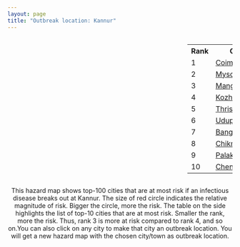 ```yaml
---
layout: page
title: "Outbreak location: Kannur"
---
```

<div style="width: 100%; overflow: auto;">
<div style="width: 75%; float: left;">
<div id="mapid">
<script src="https://buda-magenta.github.io/hazard_map/load_map.js"></script>

<script>
var marker_outbreak = L.marker([11.876225, 75.373804],{"autoPan": true}).addTo(map); marker_outbreak.bindTooltip("Kannur").openTooltip();

var circle_1 = L.circle([11.001812, 76.962843], {"pane": "markerPane", "color": "red", "fill": true, "fillOpacity": 0.2, "fillRule": "evenodd", "lineCap": "round", "lineJoin": "round", "opacity": 1.0, "radius": 102533, "stroke": true, "weight": 3}).addTo(map);
circle_1.bindTooltip("Coimbatore<br>rank: 1<br>hazard index: 0.102533")
circle_1.bindPopup('<a href="https://buda-magenta.github.io/hazard_map/Coimbatore">Coimbatore</a>')

var circle_2 = L.circle([12.305183, 76.655361], {"pane": "markerPane", "color": "red", "fill": true, "fillOpacity": 0.2, "fillRule": "evenodd", "lineCap": "round", "lineJoin": "round", "opacity": 1.0, "radius": 85725, "stroke": true, "weight": 3}).addTo(map);
circle_2.bindTooltip("Mysore<br>rank: 2<br>hazard index: 0.085725")
circle_2.bindPopup('<a href="https://buda-magenta.github.io/hazard_map/Mysore">Mysore</a>')

var circle_3 = L.circle([12.869810, 74.843008], {"pane": "markerPane", "color": "red", "fill": true, "fillOpacity": 0.2, "fillRule": "evenodd", "lineCap": "round", "lineJoin": "round", "opacity": 1.0, "radius": 46829, "stroke": true, "weight": 3}).addTo(map);
circle_3.bindTooltip("Mangalore<br>rank: 3<br>hazard index: 0.046829")
circle_3.bindPopup('<a href="https://buda-magenta.github.io/hazard_map/Mangalore">Mangalore</a>')

var circle_4 = L.circle([11.258608, 75.778874], {"pane": "markerPane", "color": "red", "fill": true, "fillOpacity": 0.2, "fillRule": "evenodd", "lineCap": "round", "lineJoin": "round", "opacity": 1.0, "radius": 41739, "stroke": true, "weight": 3}).addTo(map);
circle_4.bindTooltip("Kozhikode<br>rank: 4<br>hazard index: 0.041740")
circle_4.bindPopup('<a href="https://buda-magenta.github.io/hazard_map/Kozhikode">Kozhikode</a>')

var circle_5 = L.circle([10.525626, 76.213254], {"pane": "markerPane", "color": "red", "fill": true, "fillOpacity": 0.2, "fillRule": "evenodd", "lineCap": "round", "lineJoin": "round", "opacity": 1.0, "radius": 30485, "stroke": true, "weight": 3}).addTo(map);
circle_5.bindTooltip("Thrissur<br>rank: 5<br>hazard index: 0.030486")
circle_5.bindPopup('<a href="https://buda-magenta.github.io/hazard_map/Thrissur">Thrissur</a>')

var circle_6 = L.circle([13.341917, 74.747323], {"pane": "markerPane", "color": "red", "fill": true, "fillOpacity": 0.2, "fillRule": "evenodd", "lineCap": "round", "lineJoin": "round", "opacity": 1.0, "radius": 26527, "stroke": true, "weight": 3}).addTo(map);
circle_6.bindTooltip("Udupi<br>rank: 6<br>hazard index: 0.026528")
circle_6.bindPopup('<a href="https://buda-magenta.github.io/hazard_map/Udupi">Udupi</a>')

var circle_7 = L.circle([12.979120, 77.591300], {"pane": "markerPane", "color": "red", "fill": true, "fillOpacity": 0.2, "fillRule": "evenodd", "lineCap": "round", "lineJoin": "round", "opacity": 1.0, "radius": 18745, "stroke": true, "weight": 3}).addTo(map);
circle_7.bindTooltip("Bangalore<br>rank: 7<br>hazard index: 0.018746")
circle_7.bindPopup('<a href="https://buda-magenta.github.io/hazard_map/Bangalore">Bangalore</a>')

var circle_8 = L.circle([13.318014, 75.773874], {"pane": "markerPane", "color": "red", "fill": true, "fillOpacity": 0.2, "fillRule": "evenodd", "lineCap": "round", "lineJoin": "round", "opacity": 1.0, "radius": 12455, "stroke": true, "weight": 3}).addTo(map);
circle_8.bindTooltip("Chikmagalur<br>rank: 8<br>hazard index: 0.012455")
circle_8.bindPopup('<a href="https://buda-magenta.github.io/hazard_map/Chikmagalur">Chikmagalur</a>')

var circle_9 = L.circle([10.787898, 76.474087], {"pane": "markerPane", "color": "red", "fill": true, "fillOpacity": 0.2, "fillRule": "evenodd", "lineCap": "round", "lineJoin": "round", "opacity": 1.0, "radius": 10023, "stroke": true, "weight": 3}).addTo(map);
circle_9.bindTooltip("Palakkad<br>rank: 9<br>hazard index: 0.010023")
circle_9.bindPopup('<a href="https://buda-magenta.github.io/hazard_map/Palakkad">Palakkad</a>')

var circle_10 = L.circle([13.083694, 80.270186], {"pane": "markerPane", "color": "red", "fill": true, "fillOpacity": 0.2, "fillRule": "evenodd", "lineCap": "round", "lineJoin": "round", "opacity": 1.0, "radius": 4381, "stroke": true, "weight": 3}).addTo(map);
circle_10.bindTooltip("Chennai<br>rank: 10<br>hazard index: 0.004382")
circle_10.bindPopup('<a href="https://buda-magenta.github.io/hazard_map/Chennai">Chennai</a>')

var circle_11 = L.circle([9.926115, 78.114098], {"pane": "markerPane", "color": "red", "fill": true, "fillOpacity": 0.2, "fillRule": "evenodd", "lineCap": "round", "lineJoin": "round", "opacity": 1.0, "radius": 4278, "stroke": true, "weight": 3}).addTo(map);
circle_11.bindTooltip("Madurai<br>rank: 11<br>hazard index: 0.004279")
circle_11.bindPopup('<a href="https://buda-magenta.github.io/hazard_map/Madurai">Madurai</a>')

var circle_12 = L.circle([13.007082, 76.099270], {"pane": "markerPane", "color": "red", "fill": true, "fillOpacity": 0.2, "fillRule": "evenodd", "lineCap": "round", "lineJoin": "round", "opacity": 1.0, "radius": 3472, "stroke": true, "weight": 3}).addTo(map);
circle_12.bindTooltip("Hassan<br>rank: 12<br>hazard index: 0.003473")
circle_12.bindPopup('<a href="https://buda-magenta.github.io/hazard_map/Hassan">Hassan</a>')

var circle_13 = L.circle([12.523889, 76.896196], {"pane": "markerPane", "color": "red", "fill": true, "fillOpacity": 0.2, "fillRule": "evenodd", "lineCap": "round", "lineJoin": "round", "opacity": 1.0, "radius": 3420, "stroke": true, "weight": 3}).addTo(map);
circle_13.bindTooltip("Mandya<br>rank: 13<br>hazard index: 0.003420")
circle_13.bindPopup('<a href="https://buda-magenta.github.io/hazard_map/Mandya">Mandya</a>')

var circle_14 = L.circle([10.804973, 78.687030], {"pane": "markerPane", "color": "red", "fill": true, "fillOpacity": 0.2, "fillRule": "evenodd", "lineCap": "round", "lineJoin": "round", "opacity": 1.0, "radius": 3035, "stroke": true, "weight": 3}).addTo(map);
circle_14.bindTooltip("Tiruchirappalli<br>rank: 14<br>hazard index: 0.003035")
circle_14.bindPopup('<a href="https://buda-magenta.github.io/hazard_map/Tiruchirappalli">Tiruchirappalli</a>')

var circle_15 = L.circle([15.398403, 73.812918], {"pane": "markerPane", "color": "red", "fill": true, "fillOpacity": 0.2, "fillRule": "evenodd", "lineCap": "round", "lineJoin": "round", "opacity": 1.0, "radius": 2448, "stroke": true, "weight": 3}).addTo(map);
circle_15.bindTooltip("Vasco Da Gama<br>rank: 15<br>hazard index: 0.002449")
circle_15.bindPopup('<a href="https://buda-magenta.github.io/hazard_map/Vasco_Da_Gama">Vasco Da Gama</a>')

var circle_16 = L.circle([8.576971, 77.050125], {"pane": "markerPane", "color": "red", "fill": true, "fillOpacity": 0.2, "fillRule": "evenodd", "lineCap": "round", "lineJoin": "round", "opacity": 1.0, "radius": 2194, "stroke": true, "weight": 3}).addTo(map);
circle_16.bindTooltip("Thiruvananthapuram<br>rank: 16<br>hazard index: 0.002194")
circle_16.bindPopup('<a href="https://buda-magenta.github.io/hazard_map/Thiruvananthapuram">Thiruvananthapuram</a>')

var circle_17 = L.circle([19.075990, 72.877393], {"pane": "markerPane", "color": "red", "fill": true, "fillOpacity": 0.2, "fillRule": "evenodd", "lineCap": "round", "lineJoin": "round", "opacity": 1.0, "radius": 1970, "stroke": true, "weight": 3}).addTo(map);
circle_17.bindTooltip("Mumbai<br>rank: 17<br>hazard index: 0.001971")
circle_17.bindPopup('<a href="https://buda-magenta.github.io/hazard_map/Mumbai">Mumbai</a>')

var circle_18 = L.circle([11.101781, 77.345192], {"pane": "markerPane", "color": "red", "fill": true, "fillOpacity": 0.2, "fillRule": "evenodd", "lineCap": "round", "lineJoin": "round", "opacity": 1.0, "radius": 1682, "stroke": true, "weight": 3}).addTo(map);
circle_18.bindTooltip("Tiruppur<br>rank: 18<br>hazard index: 0.001682")
circle_18.bindPopup('<a href="https://buda-magenta.github.io/hazard_map/Tiruppur">Tiruppur</a>')

var circle_19 = L.circle([8.887951, 76.595501], {"pane": "markerPane", "color": "red", "fill": true, "fillOpacity": 0.2, "fillRule": "evenodd", "lineCap": "round", "lineJoin": "round", "opacity": 1.0, "radius": 1561, "stroke": true, "weight": 3}).addTo(map);
circle_19.bindTooltip("Kollam<br>rank: 19<br>hazard index: 0.001562")
circle_19.bindPopup('<a href="https://buda-magenta.github.io/hazard_map/Kollam">Kollam</a>')

var circle_20 = L.circle([13.932609, 75.574978], {"pane": "markerPane", "color": "red", "fill": true, "fillOpacity": 0.2, "fillRule": "evenodd", "lineCap": "round", "lineJoin": "round", "opacity": 1.0, "radius": 1374, "stroke": true, "weight": 3}).addTo(map);
circle_20.bindTooltip("Shimoga<br>rank: 20<br>hazard index: 0.001374")
circle_20.bindPopup('<a href="https://buda-magenta.github.io/hazard_map/Shimoga">Shimoga</a>')

var circle_21 = L.circle([9.500665, 76.412414], {"pane": "markerPane", "color": "red", "fill": true, "fillOpacity": 0.2, "fillRule": "evenodd", "lineCap": "round", "lineJoin": "round", "opacity": 1.0, "radius": 1207, "stroke": true, "weight": 3}).addTo(map);
circle_21.bindTooltip("Alappuzha<br>rank: 21<br>hazard index: 0.001207")
circle_21.bindPopup('<a href="https://buda-magenta.github.io/hazard_map/Alappuzha">Alappuzha</a>')

var circle_22 = L.circle([9.931308, 76.267414], {"pane": "markerPane", "color": "red", "fill": true, "fillOpacity": 0.2, "fillRule": "evenodd", "lineCap": "round", "lineJoin": "round", "opacity": 1.0, "radius": 1136, "stroke": true, "weight": 3}).addTo(map);
circle_22.bindTooltip("Kochi<br>rank: 22<br>hazard index: 0.001136")
circle_22.bindPopup('<a href="https://buda-magenta.github.io/hazard_map/Kochi">Kochi</a>')

var circle_23 = L.circle([11.664300, 78.146000], {"pane": "markerPane", "color": "red", "fill": true, "fillOpacity": 0.2, "fillRule": "evenodd", "lineCap": "round", "lineJoin": "round", "opacity": 1.0, "radius": 1110, "stroke": true, "weight": 3}).addTo(map);
circle_23.bindTooltip("Salem<br>rank: 23<br>hazard index: 0.001111")
circle_23.bindPopup('<a href="https://buda-magenta.github.io/hazard_map/Salem">Salem</a>')

var circle_24 = L.circle([14.466127, 75.920636], {"pane": "markerPane", "color": "red", "fill": true, "fillOpacity": 0.2, "fillRule": "evenodd", "lineCap": "round", "lineJoin": "round", "opacity": 1.0, "radius": 793, "stroke": true, "weight": 3}).addTo(map);
circle_24.bindTooltip("Davanagere<br>rank: 24<br>hazard index: 0.000794")
circle_24.bindPopup('<a href="https://buda-magenta.github.io/hazard_map/Davanagere">Davanagere</a>')

var circle_25 = L.circle([17.388786, 78.461065], {"pane": "markerPane", "color": "red", "fill": true, "fillOpacity": 0.2, "fillRule": "evenodd", "lineCap": "round", "lineJoin": "round", "opacity": 1.0, "radius": 783, "stroke": true, "weight": 3}).addTo(map);
circle_25.bindTooltip("Hyderabad<br>rank: 25<br>hazard index: 0.000783")
circle_25.bindPopup('<a href="https://buda-magenta.github.io/hazard_map/Hyderabad">Hyderabad</a>')

var circle_26 = L.circle([20.166670, 79.172114], {"pane": "markerPane", "color": "red", "fill": true, "fillOpacity": 0.2, "fillRule": "evenodd", "lineCap": "round", "lineJoin": "round", "opacity": 1.0, "radius": 642, "stroke": true, "weight": 3}).addTo(map);
circle_26.bindTooltip("Bhadravati<br>rank: 26<br>hazard index: 0.000643")
circle_26.bindPopup('<a href="https://buda-magenta.github.io/hazard_map/Bhadravati">Bhadravati</a>')

var circle_27 = L.circle([28.651718, 77.221939], {"pane": "markerPane", "color": "red", "fill": true, "fillOpacity": 0.2, "fillRule": "evenodd", "lineCap": "round", "lineJoin": "round", "opacity": 1.0, "radius": 580, "stroke": true, "weight": 3}).addTo(map);
circle_27.bindTooltip("Delhi<br>rank: 27<br>hazard index: 0.000581")
circle_27.bindPopup('<a href="https://buda-magenta.github.io/hazard_map/Delhi">Delhi</a>')

var circle_28 = L.circle([15.351838, 75.137985], {"pane": "markerPane", "color": "red", "fill": true, "fillOpacity": 0.2, "fillRule": "evenodd", "lineCap": "round", "lineJoin": "round", "opacity": 1.0, "radius": 578, "stroke": true, "weight": 3}).addTo(map);
circle_28.bindTooltip("Hubli<br>rank: 28<br>hazard index: 0.000579")
circle_28.bindPopup('<a href="https://buda-magenta.github.io/hazard_map/Hubli">Hubli</a>')

var circle_29 = L.circle([11.369204, 77.676627], {"pane": "markerPane", "color": "red", "fill": true, "fillOpacity": 0.2, "fillRule": "evenodd", "lineCap": "round", "lineJoin": "round", "opacity": 1.0, "radius": 539, "stroke": true, "weight": 3}).addTo(map);
circle_29.bindTooltip("Erode<br>rank: 29<br>hazard index: 0.000539")
circle_29.bindPopup('<a href="https://buda-magenta.github.io/hazard_map/Erode">Erode</a>')

var circle_30 = L.circle([15.426365, 75.630079], {"pane": "markerPane", "color": "red", "fill": true, "fillOpacity": 0.2, "fillRule": "evenodd", "lineCap": "round", "lineJoin": "round", "opacity": 1.0, "radius": 482, "stroke": true, "weight": 3}).addTo(map);
circle_30.bindTooltip("Gadag<br>rank: 30<br>hazard index: 0.000483")
circle_30.bindPopup('<a href="https://buda-magenta.github.io/hazard_map/Gadag">Gadag</a>')

var circle_31 = L.circle([13.340077, 77.100621], {"pane": "markerPane", "color": "red", "fill": true, "fillOpacity": 0.2, "fillRule": "evenodd", "lineCap": "round", "lineJoin": "round", "opacity": 1.0, "radius": 479, "stroke": true, "weight": 3}).addTo(map);
circle_31.bindTooltip("Tumkur<br>rank: 31<br>hazard index: 0.000479")
circle_31.bindPopup('<a href="https://buda-magenta.github.io/hazard_map/Tumkur">Tumkur</a>')

var circle_32 = L.circle([18.793568, 80.815939], {"pane": "markerPane", "color": "red", "fill": true, "fillOpacity": 0.2, "fillRule": "evenodd", "lineCap": "round", "lineJoin": "round", "opacity": 1.0, "radius": 446, "stroke": true, "weight": 3}).addTo(map);
circle_32.bindTooltip("Bijapur<br>rank: 32<br>hazard index: 0.000446")
circle_32.bindPopup('<a href="https://buda-magenta.github.io/hazard_map/Bijapur">Bijapur</a>')

var circle_33 = L.circle([10.786027, 79.138150], {"pane": "markerPane", "color": "red", "fill": true, "fillOpacity": 0.2, "fillRule": "evenodd", "lineCap": "round", "lineJoin": "round", "opacity": 1.0, "radius": 429, "stroke": true, "weight": 3}).addTo(map);
circle_33.bindTooltip("Thanjavur<br>rank: 33<br>hazard index: 0.000430")
circle_33.bindPopup('<a href="https://buda-magenta.github.io/hazard_map/Thanjavur">Thanjavur</a>')

var circle_34 = L.circle([10.330330, 78.067398], {"pane": "markerPane", "color": "red", "fill": true, "fillOpacity": 0.2, "fillRule": "evenodd", "lineCap": "round", "lineJoin": "round", "opacity": 1.0, "radius": 370, "stroke": true, "weight": 3}).addTo(map);
circle_34.bindTooltip("Dindigul<br>rank: 34<br>hazard index: 0.000370")
circle_34.bindPopup('<a href="https://buda-magenta.github.io/hazard_map/Dindigul">Dindigul</a>')

var circle_35 = L.circle([16.185317, 75.696792], {"pane": "markerPane", "color": "red", "fill": true, "fillOpacity": 0.2, "fillRule": "evenodd", "lineCap": "round", "lineJoin": "round", "opacity": 1.0, "radius": 313, "stroke": true, "weight": 3}).addTo(map);
circle_35.bindTooltip("Bagalkot<br>rank: 35<br>hazard index: 0.000313")
circle_35.bindPopup('<a href="https://buda-magenta.github.io/hazard_map/Bagalkot">Bagalkot</a>')

var circle_36 = L.circle([8.701220, 77.579269], {"pane": "markerPane", "color": "red", "fill": true, "fillOpacity": 0.2, "fillRule": "evenodd", "lineCap": "round", "lineJoin": "round", "opacity": 1.0, "radius": 273, "stroke": true, "weight": 3}).addTo(map);
circle_36.bindTooltip("Tirunelveli<br>rank: 36<br>hazard index: 0.000274")
circle_36.bindPopup('<a href="https://buda-magenta.github.io/hazard_map/Tirunelveli">Tirunelveli</a>')

var circle_37 = L.circle([17.849907, 75.276320], {"pane": "markerPane", "color": "red", "fill": true, "fillOpacity": 0.2, "fillRule": "evenodd", "lineCap": "round", "lineJoin": "round", "opacity": 1.0, "radius": 258, "stroke": true, "weight": 3}).addTo(map);
circle_37.bindTooltip("Solapur<br>rank: 37<br>hazard index: 0.000258")
circle_37.bindPopup('<a href="https://buda-magenta.github.io/hazard_map/Solapur">Solapur</a>')

var circle_38 = L.circle([12.955100, 78.269900], {"pane": "markerPane", "color": "red", "fill": true, "fillOpacity": 0.2, "fillRule": "evenodd", "lineCap": "round", "lineJoin": "round", "opacity": 1.0, "radius": 238, "stroke": true, "weight": 3}).addTo(map);
circle_38.bindTooltip("Robertson Pet<br>rank: 38<br>hazard index: 0.000238")
circle_38.bindPopup('<a href="https://buda-magenta.github.io/hazard_map/Robertson_Pet">Robertson Pet</a>')

var circle_39 = L.circle([8.188047, 77.429049], {"pane": "markerPane", "color": "red", "fill": true, "fillOpacity": 0.2, "fillRule": "evenodd", "lineCap": "round", "lineJoin": "round", "opacity": 1.0, "radius": 236, "stroke": true, "weight": 3}).addTo(map);
circle_39.bindTooltip("Nagercoil<br>rank: 39<br>hazard index: 0.000237")
circle_39.bindPopup('<a href="https://buda-magenta.github.io/hazard_map/Nagercoil">Nagercoil</a>')

var circle_40 = L.circle([22.541418, 88.357691], {"pane": "markerPane", "color": "red", "fill": true, "fillOpacity": 0.2, "fillRule": "evenodd", "lineCap": "round", "lineJoin": "round", "opacity": 1.0, "radius": 190, "stroke": true, "weight": 3}).addTo(map);
circle_40.bindTooltip("Kolkata<br>rank: 40<br>hazard index: 0.000190")
circle_40.bindPopup('<a href="https://buda-magenta.github.io/hazard_map/Kolkata">Kolkata</a>')

var circle_41 = L.circle([18.521428, 73.854454], {"pane": "markerPane", "color": "red", "fill": true, "fillOpacity": 0.2, "fillRule": "evenodd", "lineCap": "round", "lineJoin": "round", "opacity": 1.0, "radius": 182, "stroke": true, "weight": 3}).addTo(map);
circle_41.bindTooltip("Pune<br>rank: 41<br>hazard index: 0.000182")
circle_41.bindPopup('<a href="https://buda-magenta.github.io/hazard_map/Pune">Pune</a>')

var circle_42 = L.circle([19.194329, 72.970178], {"pane": "markerPane", "color": "red", "fill": true, "fillOpacity": 0.2, "fillRule": "evenodd", "lineCap": "round", "lineJoin": "round", "opacity": 1.0, "radius": 169, "stroke": true, "weight": 3}).addTo(map);
circle_42.bindTooltip("Thane<br>rank: 42<br>hazard index: 0.000170")
circle_42.bindPopup('<a href="https://buda-magenta.github.io/hazard_map/Thane">Thane</a>')

var circle_43 = L.circle([9.403158, 77.518264], {"pane": "markerPane", "color": "red", "fill": true, "fillOpacity": 0.2, "fillRule": "evenodd", "lineCap": "round", "lineJoin": "round", "opacity": 1.0, "radius": 164, "stroke": true, "weight": 3}).addTo(map);
circle_43.bindTooltip("Rajapalayam<br>rank: 43<br>hazard index: 0.000165")
circle_43.bindPopup('<a href="https://buda-magenta.github.io/hazard_map/Rajapalayam">Rajapalayam</a>')

var circle_44 = L.circle([12.732884, 77.830948], {"pane": "markerPane", "color": "red", "fill": true, "fillOpacity": 0.2, "fillRule": "evenodd", "lineCap": "round", "lineJoin": "round", "opacity": 1.0, "radius": 159, "stroke": true, "weight": 3}).addTo(map);
circle_44.bindTooltip("Hosur<br>rank: 44<br>hazard index: 0.000160")
circle_44.bindPopup('<a href="https://buda-magenta.github.io/hazard_map/Hosur">Hosur</a>')

var circle_45 = L.circle([10.346837, 78.654771], {"pane": "markerPane", "color": "red", "fill": true, "fillOpacity": 0.2, "fillRule": "evenodd", "lineCap": "round", "lineJoin": "round", "opacity": 1.0, "radius": 137, "stroke": true, "weight": 3}).addTo(map);
circle_45.bindTooltip("Neiveli<br>rank: 45<br>hazard index: 0.000137")
circle_45.bindPopup('<a href="https://buda-magenta.github.io/hazard_map/Neiveli">Neiveli</a>')

var circle_46 = L.circle([13.137000, 78.133961], {"pane": "markerPane", "color": "red", "fill": true, "fillOpacity": 0.2, "fillRule": "evenodd", "lineCap": "round", "lineJoin": "round", "opacity": 1.0, "radius": 122, "stroke": true, "weight": 3}).addTo(map);
circle_46.bindTooltip("Kolar<br>rank: 46<br>hazard index: 0.000123")
circle_46.bindPopup('<a href="https://buda-magenta.github.io/hazard_map/Kolar">Kolar</a>')

var circle_47 = L.circle([13.826383, 77.493772], {"pane": "markerPane", "color": "red", "fill": true, "fillOpacity": 0.2, "fillRule": "evenodd", "lineCap": "round", "lineJoin": "round", "opacity": 1.0, "radius": 110, "stroke": true, "weight": 3}).addTo(map);
circle_47.bindTooltip("Hindupur<br>rank: 47<br>hazard index: 0.000111")
circle_47.bindPopup('<a href="https://buda-magenta.github.io/hazard_map/Hindupur">Hindupur</a>')

var circle_48 = L.circle([23.021624, 72.579707], {"pane": "markerPane", "color": "red", "fill": true, "fillOpacity": 0.2, "fillRule": "evenodd", "lineCap": "round", "lineJoin": "round", "opacity": 1.0, "radius": 99, "stroke": true, "weight": 3}).addTo(map);
circle_48.bindTooltip("Ahmedabad<br>rank: 48<br>hazard index: 0.000100")
circle_48.bindPopup('<a href="https://buda-magenta.github.io/hazard_map/Ahmedabad">Ahmedabad</a>')

var circle_49 = L.circle([13.631637, 79.423171], {"pane": "markerPane", "color": "red", "fill": true, "fillOpacity": 0.2, "fillRule": "evenodd", "lineCap": "round", "lineJoin": "round", "opacity": 1.0, "radius": 93, "stroke": true, "weight": 3}).addTo(map);
circle_49.bindTooltip("Tirupati<br>rank: 49<br>hazard index: 0.000094")
circle_49.bindPopup('<a href="https://buda-magenta.github.io/hazard_map/Tirupati">Tirupati</a>')

var circle_50 = L.circle([10.805628, 79.824660], {"pane": "markerPane", "color": "red", "fill": true, "fillOpacity": 0.2, "fillRule": "evenodd", "lineCap": "round", "lineJoin": "round", "opacity": 1.0, "radius": 92, "stroke": true, "weight": 3}).addTo(map);
circle_50.bindTooltip("Nagapattinam<br>rank: 50<br>hazard index: 0.000093")
circle_50.bindPopup('<a href="https://buda-magenta.github.io/hazard_map/Nagapattinam">Nagapattinam</a>')

var circle_51 = L.circle([14.625888, 75.635724], {"pane": "markerPane", "color": "red", "fill": true, "fillOpacity": 0.2, "fillRule": "evenodd", "lineCap": "round", "lineJoin": "round", "opacity": 1.0, "radius": 90, "stroke": true, "weight": 3}).addTo(map);
circle_51.bindTooltip("Ranibennur<br>rank: 51<br>hazard index: 0.000090")
circle_51.bindPopup('<a href="https://buda-magenta.github.io/hazard_map/Ranibennur">Ranibennur</a>')

var circle_52 = L.circle([16.508759, 80.618510], {"pane": "markerPane", "color": "red", "fill": true, "fillOpacity": 0.2, "fillRule": "evenodd", "lineCap": "round", "lineJoin": "round", "opacity": 1.0, "radius": 84, "stroke": true, "weight": 3}).addTo(map);
circle_52.bindTooltip("Vijayawada<br>rank: 52<br>hazard index: 0.000084")
circle_52.bindPopup('<a href="https://buda-magenta.github.io/hazard_map/Vijayawada">Vijayawada</a>')

var circle_53 = L.circle([17.723128, 83.301284], {"pane": "markerPane", "color": "red", "fill": true, "fillOpacity": 0.2, "fillRule": "evenodd", "lineCap": "round", "lineJoin": "round", "opacity": 1.0, "radius": 83, "stroke": true, "weight": 3}).addTo(map);
circle_53.bindTooltip("Visakhapatnam<br>rank: 53<br>hazard index: 0.000083")
circle_53.bindPopup('<a href="https://buda-magenta.github.io/hazard_map/Visakhapatnam">Visakhapatnam</a>')

var circle_54 = L.circle([14.654623, 77.556260], {"pane": "markerPane", "color": "red", "fill": true, "fillOpacity": 0.2, "fillRule": "evenodd", "lineCap": "round", "lineJoin": "round", "opacity": 1.0, "radius": 81, "stroke": true, "weight": 3}).addTo(map);
circle_54.bindTooltip("Anantapur<br>rank: 54<br>hazard index: 0.000081")
circle_54.bindPopup('<a href="https://buda-magenta.github.io/hazard_map/Anantapur">Anantapur</a>')

var circle_55 = L.circle([8.805260, 78.145274], {"pane": "markerPane", "color": "red", "fill": true, "fillOpacity": 0.2, "fillRule": "evenodd", "lineCap": "round", "lineJoin": "round", "opacity": 1.0, "radius": 79, "stroke": true, "weight": 3}).addTo(map);
circle_55.bindTooltip("Thoothukudi<br>rank: 55<br>hazard index: 0.000080")
circle_55.bindPopup('<a href="https://buda-magenta.github.io/hazard_map/Thoothukudi">Thoothukudi</a>')

var circle_56 = L.circle([20.266777, 85.843559], {"pane": "markerPane", "color": "red", "fill": true, "fillOpacity": 0.2, "fillRule": "evenodd", "lineCap": "round", "lineJoin": "round", "opacity": 1.0, "radius": 74, "stroke": true, "weight": 3}).addTo(map);
circle_56.bindTooltip("Bhubaneswar<br>rank: 56<br>hazard index: 0.000075")
circle_56.bindPopup('<a href="https://buda-magenta.github.io/hazard_map/Bhubaneswar">Bhubaneswar</a>')

var circle_57 = L.circle([10.964555, 79.371730], {"pane": "markerPane", "color": "red", "fill": true, "fillOpacity": 0.2, "fillRule": "evenodd", "lineCap": "round", "lineJoin": "round", "opacity": 1.0, "radius": 73, "stroke": true, "weight": 3}).addTo(map);
circle_57.bindTooltip("Kumbakonam<br>rank: 57<br>hazard index: 0.000074")
circle_57.bindPopup('<a href="https://buda-magenta.github.io/hazard_map/Kumbakonam">Kumbakonam</a>')

var circle_58 = L.circle([10.044512, 78.743363], {"pane": "markerPane", "color": "red", "fill": true, "fillOpacity": 0.2, "fillRule": "evenodd", "lineCap": "round", "lineJoin": "round", "opacity": 1.0, "radius": 69, "stroke": true, "weight": 3}).addTo(map);
circle_58.bindTooltip("Karaikkudi<br>rank: 58<br>hazard index: 0.000070")
circle_58.bindPopup('<a href="https://buda-magenta.github.io/hazard_map/Karaikkudi">Karaikkudi</a>')

var circle_59 = L.circle([14.226644, 76.400512], {"pane": "markerPane", "color": "red", "fill": true, "fillOpacity": 0.2, "fillRule": "evenodd", "lineCap": "round", "lineJoin": "round", "opacity": 1.0, "radius": 69, "stroke": true, "weight": 3}).addTo(map);
circle_59.bindTooltip("Chitradurga<br>rank: 59<br>hazard index: 0.000069")
circle_59.bindPopup('<a href="https://buda-magenta.github.io/hazard_map/Chitradurga">Chitradurga</a>')

var circle_60 = L.circle([21.149813, 79.082056], {"pane": "markerPane", "color": "red", "fill": true, "fillOpacity": 0.2, "fillRule": "evenodd", "lineCap": "round", "lineJoin": "round", "opacity": 1.0, "radius": 67, "stroke": true, "weight": 3}).addTo(map);
circle_60.bindTooltip("Nagpur<br>rank: 60<br>hazard index: 0.000067")
circle_60.bindPopup('<a href="https://buda-magenta.github.io/hazard_map/Nagpur">Nagpur</a>')

var circle_61 = L.circle([13.125476, 80.094090], {"pane": "markerPane", "color": "red", "fill": true, "fillOpacity": 0.2, "fillRule": "evenodd", "lineCap": "round", "lineJoin": "round", "opacity": 1.0, "radius": 62, "stroke": true, "weight": 3}).addTo(map);
circle_61.bindTooltip("Avadi<br>rank: 61<br>hazard index: 0.000063")
circle_61.bindPopup('<a href="https://buda-magenta.github.io/hazard_map/Avadi">Avadi</a>')

var circle_62 = L.circle([17.166667, 77.083333], {"pane": "markerPane", "color": "red", "fill": true, "fillOpacity": 0.2, "fillRule": "evenodd", "lineCap": "round", "lineJoin": "round", "opacity": 1.0, "radius": 60, "stroke": true, "weight": 3}).addTo(map);
circle_62.bindTooltip("Gulbarga<br>rank: 62<br>hazard index: 0.000060")
circle_62.bindPopup('<a href="https://buda-magenta.github.io/hazard_map/Gulbarga">Gulbarga</a>')

var circle_63 = L.circle([13.156387, 80.300528], {"pane": "markerPane", "color": "red", "fill": true, "fillOpacity": 0.2, "fillRule": "evenodd", "lineCap": "round", "lineJoin": "round", "opacity": 1.0, "radius": 59, "stroke": true, "weight": 3}).addTo(map);
circle_63.bindTooltip("Tiruvottiyur<br>rank: 63<br>hazard index: 0.000060")
circle_63.bindPopup('<a href="https://buda-magenta.github.io/hazard_map/Tiruvottiyur">Tiruvottiyur</a>')

var circle_64 = L.circle([25.531031, 78.652689], {"pane": "markerPane", "color": "red", "fill": true, "fillOpacity": 0.2, "fillRule": "evenodd", "lineCap": "round", "lineJoin": "round", "opacity": 1.0, "radius": 56, "stroke": true, "weight": 3}).addTo(map);
circle_64.bindTooltip("Jhansi<br>rank: 64<br>hazard index: 0.000056")
circle_64.bindPopup('<a href="https://buda-magenta.github.io/hazard_map/Jhansi">Jhansi</a>')

var circle_65 = L.circle([10.500000, 78.833333], {"pane": "markerPane", "color": "red", "fill": true, "fillOpacity": 0.2, "fillRule": "evenodd", "lineCap": "round", "lineJoin": "round", "opacity": 1.0, "radius": 55, "stroke": true, "weight": 3}).addTo(map);
circle_65.bindTooltip("Pudukkottai<br>rank: 65<br>hazard index: 0.000056")
circle_65.bindPopup('<a href="https://buda-magenta.github.io/hazard_map/Pudukkottai">Pudukkottai</a>')

var circle_66 = L.circle([21.170200, 72.831100], {"pane": "markerPane", "color": "red", "fill": true, "fillOpacity": 0.2, "fillRule": "evenodd", "lineCap": "round", "lineJoin": "round", "opacity": 1.0, "radius": 49, "stroke": true, "weight": 3}).addTo(map);
circle_66.bindTooltip("Surat<br>rank: 66<br>hazard index: 0.000049")
circle_66.bindPopup('<a href="https://buda-magenta.github.io/hazard_map/Surat">Surat</a>')

var circle_67 = L.circle([14.422347, 77.720069], {"pane": "markerPane", "color": "red", "fill": true, "fillOpacity": 0.2, "fillRule": "evenodd", "lineCap": "round", "lineJoin": "round", "opacity": 1.0, "radius": 48, "stroke": true, "weight": 3}).addTo(map);
circle_67.bindTooltip("Dharmavaram<br>rank: 67<br>hazard index: 0.000049")
circle_67.bindPopup('<a href="https://buda-magenta.github.io/hazard_map/Dharmavaram">Dharmavaram</a>')

var circle_68 = L.circle([15.857267, 74.506934], {"pane": "markerPane", "color": "red", "fill": true, "fillOpacity": 0.2, "fillRule": "evenodd", "lineCap": "round", "lineJoin": "round", "opacity": 1.0, "radius": 47, "stroke": true, "weight": 3}).addTo(map);
circle_68.bindTooltip("Belgaum<br>rank: 68<br>hazard index: 0.000048")
circle_68.bindPopup('<a href="https://buda-magenta.github.io/hazard_map/Belgaum">Belgaum</a>')

var circle_69 = L.circle([26.838100, 80.934600], {"pane": "markerPane", "color": "red", "fill": true, "fillOpacity": 0.2, "fillRule": "evenodd", "lineCap": "round", "lineJoin": "round", "opacity": 1.0, "radius": 45, "stroke": true, "weight": 3}).addTo(map);
circle_69.bindTooltip("Lucknow<br>rank: 69<br>hazard index: 0.000045")
circle_69.bindPopup('<a href="https://buda-magenta.github.io/hazard_map/Lucknow">Lucknow</a>')

var circle_70 = L.circle([15.143395, 76.919388], {"pane": "markerPane", "color": "red", "fill": true, "fillOpacity": 0.2, "fillRule": "evenodd", "lineCap": "round", "lineJoin": "round", "opacity": 1.0, "radius": 45, "stroke": true, "weight": 3}).addTo(map);
circle_70.bindTooltip("Bellary<br>rank: 70<br>hazard index: 0.000045")
circle_70.bindPopup('<a href="https://buda-magenta.github.io/hazard_map/Bellary">Bellary</a>')

var circle_71 = L.circle([11.715950, 79.767053], {"pane": "markerPane", "color": "red", "fill": true, "fillOpacity": 0.2, "fillRule": "evenodd", "lineCap": "round", "lineJoin": "round", "opacity": 1.0, "radius": 44, "stroke": true, "weight": 3}).addTo(map);
circle_71.bindTooltip("Cuddalore Port<br>rank: 71<br>hazard index: 0.000045")
circle_71.bindPopup('<a href="https://buda-magenta.github.io/hazard_map/Cuddalore_Port">Cuddalore Port</a>')

var circle_72 = L.circle([26.915458, 75.818982], {"pane": "markerPane", "color": "red", "fill": true, "fillOpacity": 0.2, "fillRule": "evenodd", "lineCap": "round", "lineJoin": "round", "opacity": 1.0, "radius": 43, "stroke": true, "weight": 3}).addTo(map);
circle_72.bindTooltip("Jaipur<br>rank: 72<br>hazard index: 0.000044")
circle_72.bindPopup('<a href="https://buda-magenta.github.io/hazard_map/Jaipur">Jaipur</a>')

var circle_73 = L.circle([13.160105, 79.155551], {"pane": "markerPane", "color": "red", "fill": true, "fillOpacity": 0.2, "fillRule": "evenodd", "lineCap": "round", "lineJoin": "round", "opacity": 1.0, "radius": 41, "stroke": true, "weight": 3}).addTo(map);
circle_73.bindTooltip("Chittoor<br>rank: 73<br>hazard index: 0.000042")
circle_73.bindPopup('<a href="https://buda-magenta.github.io/hazard_map/Chittoor">Chittoor</a>')

var circle_74 = L.circle([26.180598, 91.753943], {"pane": "markerPane", "color": "red", "fill": true, "fillOpacity": 0.2, "fillRule": "evenodd", "lineCap": "round", "lineJoin": "round", "opacity": 1.0, "radius": 39, "stroke": true, "weight": 3}).addTo(map);
circle_74.bindTooltip("Guwahati<br>rank: 74<br>hazard index: 0.000040")
circle_74.bindPopup('<a href="https://buda-magenta.github.io/hazard_map/Guwahati">Guwahati</a>')

var circle_75 = L.circle([25.609324, 85.123525], {"pane": "markerPane", "color": "red", "fill": true, "fillOpacity": 0.2, "fillRule": "evenodd", "lineCap": "round", "lineJoin": "round", "opacity": 1.0, "radius": 39, "stroke": true, "weight": 3}).addTo(map);
circle_75.bindTooltip("Patna<br>rank: 75<br>hazard index: 0.000040")
circle_75.bindPopup('<a href="https://buda-magenta.github.io/hazard_map/Patna">Patna</a>')

var circle_76 = L.circle([12.794811, 79.000641], {"pane": "markerPane", "color": "red", "fill": true, "fillOpacity": 0.2, "fillRule": "evenodd", "lineCap": "round", "lineJoin": "round", "opacity": 1.0, "radius": 38, "stroke": true, "weight": 3}).addTo(map);
circle_76.bindTooltip("Vellore<br>rank: 76<br>hazard index: 0.000038")
circle_76.bindPopup('<a href="https://buda-magenta.github.io/hazard_map/Vellore">Vellore</a>')

var circle_77 = L.circle([12.929903, 80.111823], {"pane": "markerPane", "color": "red", "fill": true, "fillOpacity": 0.2, "fillRule": "evenodd", "lineCap": "round", "lineJoin": "round", "opacity": 1.0, "radius": 38, "stroke": true, "weight": 3}).addTo(map);
circle_77.bindTooltip("Tambaram<br>rank: 77<br>hazard index: 0.000038")
circle_77.bindPopup('<a href="https://buda-magenta.github.io/hazard_map/Tambaram">Tambaram</a>')

var circle_78 = L.circle([13.573260, 78.479146], {"pane": "markerPane", "color": "red", "fill": true, "fillOpacity": 0.2, "fillRule": "evenodd", "lineCap": "round", "lineJoin": "round", "opacity": 1.0, "radius": 34, "stroke": true, "weight": 3}).addTo(map);
circle_78.bindTooltip("Madanapalle<br>rank: 78<br>hazard index: 0.000035")
circle_78.bindPopup('<a href="https://buda-magenta.github.io/hazard_map/Madanapalle">Madanapalle</a>')

var circle_79 = L.circle([14.449372, 79.987376], {"pane": "markerPane", "color": "red", "fill": true, "fillOpacity": 0.2, "fillRule": "evenodd", "lineCap": "round", "lineJoin": "round", "opacity": 1.0, "radius": 34, "stroke": true, "weight": 3}).addTo(map);
circle_79.bindTooltip("Nellore<br>rank: 79<br>hazard index: 0.000034")
circle_79.bindPopup('<a href="https://buda-magenta.github.io/hazard_map/Nellore">Nellore</a>')

var circle_80 = L.circle([12.792907, 78.699917], {"pane": "markerPane", "color": "red", "fill": true, "fillOpacity": 0.2, "fillRule": "evenodd", "lineCap": "round", "lineJoin": "round", "opacity": 1.0, "radius": 32, "stroke": true, "weight": 3}).addTo(map);
circle_80.bindTooltip("Ambur<br>rank: 80<br>hazard index: 0.000032")
circle_80.bindPopup('<a href="https://buda-magenta.github.io/hazard_map/Ambur">Ambur</a>')

var circle_81 = L.circle([22.720362, 75.868200], {"pane": "markerPane", "color": "red", "fill": true, "fillOpacity": 0.2, "fillRule": "evenodd", "lineCap": "round", "lineJoin": "round", "opacity": 1.0, "radius": 31, "stroke": true, "weight": 3}).addTo(map);
circle_81.bindTooltip("Indore<br>rank: 81<br>hazard index: 0.000032")
circle_81.bindPopup('<a href="https://buda-magenta.github.io/hazard_map/Indore">Indore</a>')

var circle_82 = L.circle([23.370035, 85.325013], {"pane": "markerPane", "color": "red", "fill": true, "fillOpacity": 0.2, "fillRule": "evenodd", "lineCap": "round", "lineJoin": "round", "opacity": 1.0, "radius": 29, "stroke": true, "weight": 3}).addTo(map);
circle_82.bindTooltip("Ranchi<br>rank: 82<br>hazard index: 0.000030")
circle_82.bindPopup('<a href="https://buda-magenta.github.io/hazard_map/Ranchi">Ranchi</a>')

var circle_83 = L.circle([17.980609, 79.598212], {"pane": "markerPane", "color": "red", "fill": true, "fillOpacity": 0.2, "fillRule": "evenodd", "lineCap": "round", "lineJoin": "round", "opacity": 1.0, "radius": 27, "stroke": true, "weight": 3}).addTo(map);
circle_83.bindTooltip("Warangal<br>rank: 83<br>hazard index: 0.000028")
circle_83.bindPopup('<a href="https://buda-magenta.github.io/hazard_map/Warangal">Warangal</a>')

var circle_84 = L.circle([18.627929, 73.800983], {"pane": "markerPane", "color": "red", "fill": true, "fillOpacity": 0.2, "fillRule": "evenodd", "lineCap": "round", "lineJoin": "round", "opacity": 1.0, "radius": 27, "stroke": true, "weight": 3}).addTo(map);
circle_84.bindTooltip("Pimpri Chinchwad<br>rank: 84<br>hazard index: 0.000028")
circle_84.bindPopup('<a href="https://buda-magenta.github.io/hazard_map/Pimpri_Chinchwad">Pimpri Chinchwad</a>')

var circle_85 = L.circle([20.011247, 73.790236], {"pane": "markerPane", "color": "red", "fill": true, "fillOpacity": 0.2, "fillRule": "evenodd", "lineCap": "round", "lineJoin": "round", "opacity": 1.0, "radius": 27, "stroke": true, "weight": 3}).addTo(map);
circle_85.bindTooltip("Nashik<br>rank: 85<br>hazard index: 0.000027")
circle_85.bindPopup('<a href="https://buda-magenta.github.io/hazard_map/Nashik">Nashik</a>')

var circle_86 = L.circle([12.227213, 79.070156], {"pane": "markerPane", "color": "red", "fill": true, "fillOpacity": 0.2, "fillRule": "evenodd", "lineCap": "round", "lineJoin": "round", "opacity": 1.0, "radius": 26, "stroke": true, "weight": 3}).addTo(map);
circle_86.bindTooltip("Tiruvannamalai<br>rank: 86<br>hazard index: 0.000027")
circle_86.bindPopup('<a href="https://buda-magenta.github.io/hazard_map/Tiruvannamalai">Tiruvannamalai</a>')

var circle_87 = L.circle([12.989816, 80.100987], {"pane": "markerPane", "color": "red", "fill": true, "fillOpacity": 0.2, "fillRule": "evenodd", "lineCap": "round", "lineJoin": "round", "opacity": 1.0, "radius": 26, "stroke": true, "weight": 3}).addTo(map);
circle_87.bindTooltip("Pallavaram<br>rank: 87<br>hazard index: 0.000026")
circle_87.bindPopup('<a href="https://buda-magenta.github.io/hazard_map/Pallavaram">Pallavaram</a>')

var circle_88 = L.circle([15.119651, 77.455290], {"pane": "markerPane", "color": "red", "fill": true, "fillOpacity": 0.2, "fillRule": "evenodd", "lineCap": "round", "lineJoin": "round", "opacity": 1.0, "radius": 24, "stroke": true, "weight": 3}).addTo(map);
circle_88.bindTooltip("Guntakal<br>rank: 88<br>hazard index: 0.000024")
circle_88.bindPopup('<a href="https://buda-magenta.github.io/hazard_map/Guntakal">Guntakal</a>')

var circle_89 = L.circle([19.439885, 72.880383], {"pane": "markerPane", "color": "red", "fill": true, "fillOpacity": 0.2, "fillRule": "evenodd", "lineCap": "round", "lineJoin": "round", "opacity": 1.0, "radius": 23, "stroke": true, "weight": 3}).addTo(map);
circle_89.bindTooltip("Vasai<br>rank: 89<br>hazard index: 0.000024")
circle_89.bindPopup('<a href="https://buda-magenta.github.io/hazard_map/Vasai">Vasai</a>')

var circle_90 = L.circle([16.850253, 74.594888], {"pane": "markerPane", "color": "red", "fill": true, "fillOpacity": 0.2, "fillRule": "evenodd", "lineCap": "round", "lineJoin": "round", "opacity": 1.0, "radius": 23, "stroke": true, "weight": 3}).addTo(map);
circle_90.bindTooltip("Sangli<br>rank: 90<br>hazard index: 0.000024")
circle_90.bindPopup('<a href="https://buda-magenta.github.io/hazard_map/Sangli">Sangli</a>')

var circle_91 = L.circle([16.083333, 77.166667], {"pane": "markerPane", "color": "red", "fill": true, "fillOpacity": 0.2, "fillRule": "evenodd", "lineCap": "round", "lineJoin": "round", "opacity": 1.0, "radius": 21, "stroke": true, "weight": 3}).addTo(map);
circle_91.bindTooltip("Raichur<br>rank: 91<br>hazard index: 0.000021")
circle_91.bindPopup('<a href="https://buda-magenta.github.io/hazard_map/Raichur">Raichur</a>')

var circle_92 = L.circle([25.438130, 81.833800], {"pane": "markerPane", "color": "red", "fill": true, "fillOpacity": 0.2, "fillRule": "evenodd", "lineCap": "round", "lineJoin": "round", "opacity": 1.0, "radius": 20, "stroke": true, "weight": 3}).addTo(map);
circle_92.bindTooltip("Allahabad<br>rank: 92<br>hazard index: 0.000021")
circle_92.bindPopup('<a href="https://buda-magenta.github.io/hazard_map/Allahabad">Allahabad</a>')

var circle_93 = L.circle([23.160894, 79.949770], {"pane": "markerPane", "color": "red", "fill": true, "fillOpacity": 0.2, "fillRule": "evenodd", "lineCap": "round", "lineJoin": "round", "opacity": 1.0, "radius": 19, "stroke": true, "weight": 3}).addTo(map);
circle_93.bindTooltip("Jabalpur<br>rank: 93<br>hazard index: 0.000020")
circle_93.bindPopup('<a href="https://buda-magenta.github.io/hazard_map/Jabalpur">Jabalpur</a>')

var circle_94 = L.circle([15.266493, 76.387230], {"pane": "markerPane", "color": "red", "fill": true, "fillOpacity": 0.2, "fillRule": "evenodd", "lineCap": "round", "lineJoin": "round", "opacity": 1.0, "radius": 19, "stroke": true, "weight": 3}).addTo(map);
circle_94.bindTooltip("Hospet<br>rank: 94<br>hazard index: 0.000019")
circle_94.bindPopup('<a href="https://buda-magenta.github.io/hazard_map/Hospet">Hospet</a>')

var circle_95 = L.circle([19.261944, 73.194760], {"pane": "markerPane", "color": "red", "fill": true, "fillOpacity": 0.2, "fillRule": "evenodd", "lineCap": "round", "lineJoin": "round", "opacity": 1.0, "radius": 19, "stroke": true, "weight": 3}).addTo(map);
circle_95.bindTooltip("Ulhas Nagar<br>rank: 95<br>hazard index: 0.000019")
circle_95.bindPopup('<a href="https://buda-magenta.github.io/hazard_map/Ulhas_Nagar">Ulhas Nagar</a>')

var circle_96 = L.circle([17.005045, 81.780473], {"pane": "markerPane", "color": "red", "fill": true, "fillOpacity": 0.2, "fillRule": "evenodd", "lineCap": "round", "lineJoin": "round", "opacity": 1.0, "radius": 18, "stroke": true, "weight": 3}).addTo(map);
circle_96.bindTooltip("Rajahmundry<br>rank: 96<br>hazard index: 0.000019")
circle_96.bindPopup('<a href="https://buda-magenta.github.io/hazard_map/Rajahmundry">Rajahmundry</a>')

var circle_97 = L.circle([10.915649, 79.806949], {"pane": "markerPane", "color": "red", "fill": true, "fillOpacity": 0.2, "fillRule": "evenodd", "lineCap": "round", "lineJoin": "round", "opacity": 1.0, "radius": 18, "stroke": true, "weight": 3}).addTo(map);
circle_97.bindTooltip("Pondicherry<br>rank: 97<br>hazard index: 0.000019")
circle_97.bindPopup('<a href="https://buda-magenta.github.io/hazard_map/Pondicherry">Pondicherry</a>')

var circle_98 = L.circle([25.335649, 83.007629], {"pane": "markerPane", "color": "red", "fill": true, "fillOpacity": 0.2, "fillRule": "evenodd", "lineCap": "round", "lineJoin": "round", "opacity": 1.0, "radius": 18, "stroke": true, "weight": 3}).addTo(map);
circle_98.bindTooltip("Varanasi<br>rank: 98<br>hazard index: 0.000018")
circle_98.bindPopup('<a href="https://buda-magenta.github.io/hazard_map/Varanasi">Varanasi</a>')

var circle_99 = L.circle([22.297314, 73.194257], {"pane": "markerPane", "color": "red", "fill": true, "fillOpacity": 0.2, "fillRule": "evenodd", "lineCap": "round", "lineJoin": "round", "opacity": 1.0, "radius": 18, "stroke": true, "weight": 3}).addTo(map);
circle_99.bindTooltip("Vadodara<br>rank: 99<br>hazard index: 0.000018")
circle_99.bindPopup('<a href="https://buda-magenta.github.io/hazard_map/Vadodara">Vadodara</a>')

var circle_100 = L.circle([30.733442, 76.779714], {"pane": "markerPane", "color": "red", "fill": true, "fillOpacity": 0.2, "fillRule": "evenodd", "lineCap": "round", "lineJoin": "round", "opacity": 1.0, "radius": 18, "stroke": true, "weight": 3}).addTo(map);
circle_100.bindTooltip("Chandigarh<br>rank: 100<br>hazard index: 0.000018")
circle_100.bindPopup('<a href="https://buda-magenta.github.io/hazard_map/Chandigarh">Chandigarh</a>')
</script>
</div>
</div>


<div style="width: 20%; float: right;">
<table>
<tr>
<th>Rank</th>
<th>City</th>
</tr>

<tr>
<td>1</td>
<td><a href="https://buda-magenta.github.io/hazard_map/Coimbatore">Coimbatore</a></td>
</tr>

<tr>
<td>2</td>
<td><a href="https://buda-magenta.github.io/hazard_map/Mysore">Mysore</a></td>
</tr>

<tr>
<td>3</td>
<td><a href="https://buda-magenta.github.io/hazard_map/Mangalore">Mangalore</a></td>
</tr>

<tr>
<td>4</td>
<td><a href="https://buda-magenta.github.io/hazard_map/Kozhikode">Kozhikode</a></td>
</tr>

<tr>
<td>5</td>
<td><a href="https://buda-magenta.github.io/hazard_map/Thrissur">Thrissur</a></td>
</tr>

<tr>
<td>6</td>
<td><a href="https://buda-magenta.github.io/hazard_map/Udupi">Udupi</a></td>
</tr>

<tr>
<td>7</td>
<td><a href="https://buda-magenta.github.io/hazard_map/Bangalore">Bangalore</a></td>
</tr>

<tr>
<td>8</td>
<td><a href="https://buda-magenta.github.io/hazard_map/Chikmagalur">Chikmagalur</a></td>
</tr>

<tr>
<td>9</td>
<td><a href="https://buda-magenta.github.io/hazard_map/Palakkad">Palakkad</a></td>
</tr>

<tr>
<td>10</td>
<td><a href="https://buda-magenta.github.io/hazard_map/Chennai">Chennai</a></td>
</tr>

</table>
</div>
</div>


<p align="center">This hazard map shows top-100 cities that are at most risk if an infectious disease breaks out at Kannur. The size of red circle indicates the relative magnitude of risk. Bigger the circle, more the risk. The table on the side highlights the list of top-10 cities that are at most risk. Smaller the rank, more the risk. Thus, rank 3 is more at risk compared to rank 4, and so on.You can also click on any city to make that city an outbreak location. You will get a new hazard map with the chosen city/town as outbreak location.
</p>